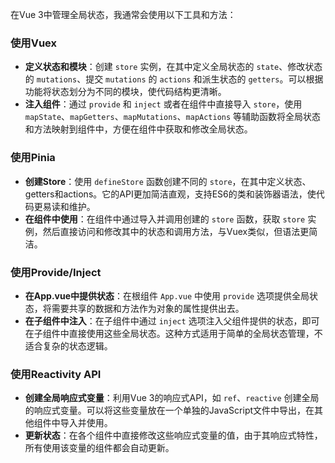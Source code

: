 在Vue 3中管理全局状态，我通常会使用以下工具和方法：

### 使用Vuex
- **定义状态和模块**：创建 `store` 实例，在其中定义全局状态的 `state`、修改状态的 `mutations`、提交 `mutations` 的 `actions` 和派生状态的 `getters`。可以根据功能将状态划分为不同的模块，使代码结构更清晰。
- **注入组件**：通过 `provide` 和 `inject` 或者在组件中直接导入 `store`，使用 `mapState`、`mapGetters`、`mapMutations`、`mapActions` 等辅助函数将全局状态和方法映射到组件中，方便在组件中获取和修改全局状态。

### 使用Pinia
- **创建Store**：使用 `defineStore` 函数创建不同的 `store`，在其中定义状态、getters和actions。它的API更加简洁直观，支持ES6的类和装饰器语法，使代码更易读和维护。
- **在组件中使用**：在组件中通过导入并调用创建的 `store` 函数，获取 `store` 实例，然后直接访问和修改其中的状态和调用方法，与Vuex类似，但语法更简洁。

### 使用Provide/Inject
- **在App.vue中提供状态**：在根组件 `App.vue` 中使用 `provide` 选项提供全局状态，将需要共享的数据和方法作为对象的属性提供出去。
- **在子组件中注入**：在子组件中通过 `inject` 选项注入父组件提供的状态，即可在子组件中直接使用这些全局状态。这种方式适用于简单的全局状态管理，不适合复杂的状态逻辑。

### 使用Reactivity API
- **创建全局响应式变量**：利用Vue 3的响应式API，如 `ref`、`reactive` 创建全局的响应式变量。可以将这些变量放在一个单独的JavaScript文件中导出，在其他组件中导入并使用。
- **更新状态**：在各个组件中直接修改这些响应式变量的值，由于其响应式特性，所有使用该变量的组件都会自动更新。
